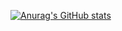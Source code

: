 [![Anurag's GitHub stats](https://github-readme-stats.vercel.app/api?username=carloshrick&show_icons=true]&theme=dracula)](https://github.com/anuraghazra/github-readme-stats)
<!--
**marrie713/marrie713** is a ✨ _special_ ✨ repository because its `README.md` (this file) appears on your GitHub profile.

Here are some ideas to get you started:

- 🔭 I’m currently working on ...
- 🌱 I’m currently learning ...
- 👯 I’m looking to collaborate on ...
- 🤔 I’m looking for help with ...
- 💬 Ask me about ...
- 📫 How to reach me: ...
- 😄 Pronouns: ...
- ⚡ Fun fact: ...
-->
